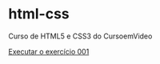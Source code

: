 # html-css
 Curso de HTML5 e CSS3 do CursoemVideo


<a href="https://rafaellucaas.github.io/html-css/exercicios/ex001/index.html">Executar o exercício 001</a>
